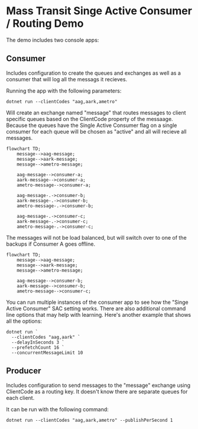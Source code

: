 Mass Transit Singe Active Consumer / Routing Demo
===============

The demo includes two console apps:

Consumer
--------
Includes configuration to create the queues and exchanges as well as a consumer
that will log all the messags it recieves.

Running the app with the following parameters:

    dotnet run --clientCodes "aag,aark,ametro"

Will create an exchange named "message" that routes messages to client specific
queues based on the ClientCode property of the messaage. Because the queues have
the Single Active Consumer flag on a single consumer for each queue will be
chosen as "active" and all will recieve all messages.

```mermaid
flowchart TD;
    message-->aag-message;
    message-->aark-message;
    message-->ametro-message;

    aag-message-->consumer-a;
    aark-message-->consumer-a;
    ametro-message-->consumer-a;

    aag-message-.->consumer-b;
    aark-message-.->consumer-b;
    ametro-message-.->consumer-b;

    aag-message-.->consumer-c;
    aark-message-.->consumer-c;
    ametro-message-.->consumer-c;
```

The messages will not be load balanced, but will switch over to one of the
backups if Consumer A goes offline.

```mermaid
flowchart TD;
    message-->aag-message;
    message-->aark-message;
    message-->ametro-message;

    aag-message-->consumer-b;
    aark-message-->consumer-b;
    ametro-message-->consumer-c;
```


You can run multiple instances of the consumer app to see how the "Singe Active
Consumer" SAC setting works. There are also additional command line options that
may help with learning. Here's another example that shows all the options:

    dotnet run `
      --clientCodes "aag,aark" `
      --delayInSeconds 3 `
      --prefetchCount 16 `
      --concurrentMessageLimit 10


Producer
--------
Includes configuration to send messages to the "message" exchange using
ClientCode as a routing key. It doesn't know there are separate queues for each
client.

It can be run with the following command:

    dotnet run --clientCodes "aag,aark,ametro" --publishPerSecond 1
